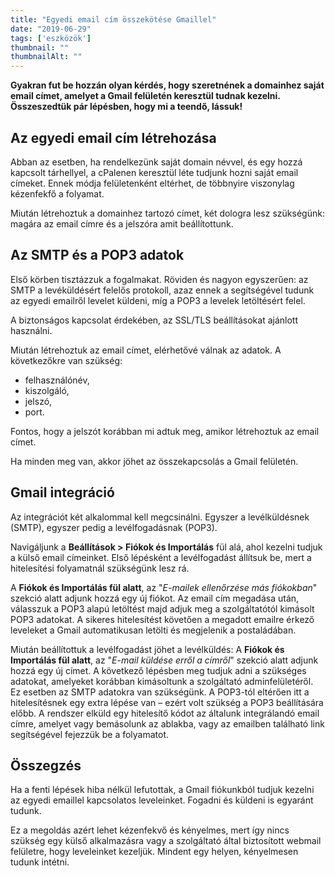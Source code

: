 ```yaml
---
title: "Egyedi email cím összekötése Gmaillel"
date: "2019-06-29"
tags: ['eszközök']
thumbnail: ""
thumbnailAlt: ""
---
```


**Gyakran fut be hozzán olyan kérdés, hogy szeretnének a domainhez saját email címet, amelyet a Gmail felületén keresztül tudnak kezelni. Összeszedtük pár lépésben, hogy mi a teendő, lássuk!**

## Az egyedi email cím létrehozása

Abban az esetben, ha rendelkezünk saját domain névvel, és egy hozzá kapcsolt tárhellyel, a cPalenen keresztül léte tudjunk hozni saját email címeket. Ennek módja felületenként eltérhet, de többnyire viszonylag kézenfekfő a folyamat.

Miután létrehoztuk a domainhez tartozó címet, két dologra lesz szükségünk: magára az email címre és a jelszóra amit beállítottunk.

## Az SMTP és a POP3 adatok

Első körben tisztázzuk a fogalmakat. Röviden és nagyon egyszerűen: az SMTP a levéküldésért felelős protokoll, azaz ennek a segítségével tudunk az egyedi emailről levelet küldeni, míg a POP3 a levelek letöltésért felel.

A biztonságos kapcsolat érdekében, az SSL/TLS beállításokat ajánlott használni.

Miután létrehoztuk az email címet, elérhetővé válnak az adatok. A következőkre van szükség:

- felhasználónév,
- kiszolgáló,
- jelszó,
- port.

Fontos, hogy a jelszót korábban mi adtuk meg, amikor létrehoztuk az email címet.

Ha minden meg van, akkor jöhet az összekapcsolás a Gmail felületén.

## Gmail integráció

Az integrációt két alkalommal kell megcsinálni. Egyszer a levélküldésnek (SMTP), egyszer pedig a levélfogadásnak (POP3).

Navigáljunk a **Beállítások > Fiókok és Importálás** fül alá, ahol kezelni tudjuk a külső email címeinket. Első lépésként a levélfogadást állítsuk be, mert a hitelesítési folyamatnál szükségünk lesz rá.

A **Fiókok és Importálás fül alatt**, az "_E-mailek ellenőrzése más fiókokban_" szekció alatt adjunk hozzá egy új fiókot. Az email cím megadása után, válasszuk a POP3 alapú letöltést majd adjuk meg a szolgáltatótól kimásolt POP3 adatokat. A sikeres hitelesítést követően a megadott emailre érkező leveleket a Gmail automatikusan letölti és megjelenik a postaládában.

Miután beállítottuk a levélfogadást jöhet a levélküldés: A **Fiókok és Importálás fül alatt**, az "_E-mail küldése erről a címről_" szekció alatt adjunk hozzá egy új címet. A következő lépésben meg tudjuk adni a szükséges adatokat, amelyeket korábban kimásoltunk a szolgáltató adminfelületéről. Ez esetben az SMTP adatokra van szükségünk. A POP3-tól eltérően itt a hitelesítésnek egy extra lépése van – ezért volt szükség a POP3 beállítására előbb. A rendszer elküld egy hitelesítő kódot az általunk integrálandó email címre, amelyet vagy bemásolunk az ablakba, vagy az emailben található link segítségével fejezzük be a folyamatot.

## Összegzés

Ha a fenti lépések hiba nélkül lefutottak, a Gmail fiókunkból tudjuk kezelni az egyedi emaillel kapcsolatos leveleinket. Fogadni és küldeni is egyaránt tudunk.

Ez a megoldás azért lehet kézenfekvő és kényelmes, mert így nincs szükség egy külső alkalmazásra vagy a szolgáltató által biztosított webmail felületre, hogy leveleinket kezeljük. Mindent egy helyen, kényelmesen tudunk intétni.
